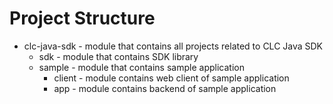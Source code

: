 

# Project Structure

* clc-java-sdk - module that contains all projects related to CLC Java SDK
    * sdk - module that contains SDK library
    * sample - module that contains sample application
        * client - module contains web client of sample application
        * app - module contains backend of sample application
        